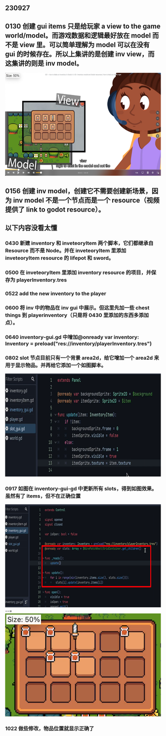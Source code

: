 ## 230927

## 0130 创建 gui items 只是给玩家 a view to the game world/model。而游戏数据和逻辑最好放在 model 而不是 view 里。可以简单理解为 model 可以在没有 gui 的时候存在。所以上集讲的是创建 inv view，而这集讲的则是 inv model。

<img src='./img/2023-09-27-22-45-19.png' height=333px></img>

## 0156 创建 inv model，创建它不需要创建新场景，因为 inv model 不是一个节点而是一个 resource（视频提供了 link to godot resource）。

## 以下内容没看太懂

### 0430 新建 inventory 和 inveteoryItem 两个脚本，它们都继承自 Resource 而不是 Node。并在 inveteoryItem 里添加 inveteoryItem resource 的 lifepot 和 sword。

### 0500 在 inveteoryItem 里添加 inventory resource 的项目，并保存为 playerInventory.tres

### 0522 add the new inventory to the player

### 0600 将 inv 中的物品在 inv gui 中展示。但这里先加一些 chest things 到 playerinventory（只是将 0430 里添加的东西多添加点）。

### 0640 inventory-gui.gd 中增加@onready var inventory: Inventory = preload("res://inventory/playerInventory.tres")

### 0802 slot 节点目前只有一个背景 area2d，给它增加一个 area2d 来用于显示物品。并再给它添加一个如图脚本。

<img src='./img/2023-09-28-15-50-20.png' height=333px></img>

### 0917 如图在 inventory-gui-gd 中更新所有 slots，得到如图效果。虽然有了 items，但不在正确位置

<img src='./img/2023-09-28-15-56-50.png' height=333px></img>  
--=
<img src='./img/2023-09-28-15-57-52.png' height=333px></img>

### 1022 做些修改，物品位置就显示正确了
